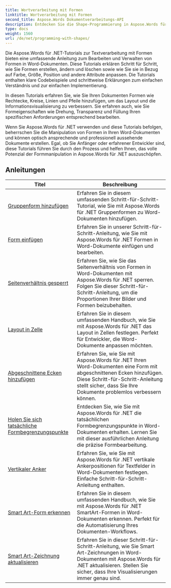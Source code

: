 ```yaml
---
title: Wortverarbeitung mit Formen
linktitle: Wortverarbeitung mit Formen
second_title: Aspose.Words Dokumentverarbeitungs-API
description: Entdecken Sie die Shape-Programmierung in Aspose.Words für .NET. Erfahren Sie mit Schritt-für-Schritt-Tutorials und Beispielcode in C#, wie Sie Shapes in Ihren Word-Dokumenten bearbeiten und anpassen.
type: docs
weight: 1560
url: /de/net/programming-with-shapes/
---
```

Die Aspose.Words für .NET-Tutorials zur Textverarbeitung mit Formen bieten eine umfassende Anleitung zum Bearbeiten und Verwalten von Formen in Word-Dokumenten. Diese Tutorials erklären Schritt für Schritt, wie Sie Formen erstellen, ändern und löschen sowie wie Sie sie in Bezug auf Farbe, Größe, Position und andere Attribute anpassen. Die Tutorials enthalten klare Codebeispiele und schrittweise Erklärungen zum einfachen Verständnis und zur einfachen Implementierung.

In diesen Tutorials erfahren Sie, wie Sie Ihren Dokumenten Formen wie Rechtecke, Kreise, Linien und Pfeile hinzufügen, um das Layout und die Informationsvisualisierung zu verbessern. Sie erfahren auch, wie Sie Formeigenschaften wie Drehung, Transparenz und Füllung Ihren spezifischen Anforderungen entsprechend bearbeiten.

Wenn Sie Aspose.Words für .NET verwenden und diese Tutorials befolgen, beherrschen Sie die Manipulation von Formen in Ihren Word-Dokumenten und können optisch ansprechende und professionell aussehende Dokumente erstellen. Egal, ob Sie Anfänger oder erfahrener Entwickler sind, diese Tutorials führen Sie durch den Prozess und helfen Ihnen, das volle Potenzial der Formmanipulation in Aspose.Words für .NET auszuschöpfen.

 ## Anleitungen
| Titel | Beschreibung |
| --- | --- |
| [Gruppenform hinzufügen](./add-group-shape/) | Erfahren Sie in diesem umfassenden Schritt-für-Schritt-Tutorial, wie Sie mit Aspose.Words für .NET Gruppenformen zu Word-Dokumenten hinzufügen. |
| [Form einfügen](./insert-shape/) | Erfahren Sie in unserer Schritt-für-Schritt-Anleitung, wie Sie mit Aspose.Words für .NET Formen in Word-Dokumente einfügen und bearbeiten. |
| [Seitenverhältnis gesperrt](./aspect-ratio-locked/) | Erfahren Sie, wie Sie das Seitenverhältnis von Formen in Word-Dokumenten mit Aspose.Words für .NET sperren. Folgen Sie dieser Schritt-für-Schritt-Anleitung, um die Proportionen Ihrer Bilder und Formen beizubehalten. |
| [Layout in Zelle](./layout-in-cell/) | Erfahren Sie in diesem umfassenden Handbuch, wie Sie mit Aspose.Words für .NET das Layout in Zellen festlegen. Perfekt für Entwickler, die Word-Dokumente anpassen möchten. |
| [Abgeschnittene Ecken hinzufügen](./add-corners-snipped/) | Erfahren Sie, wie Sie mit Aspose.Words für .NET Ihren Word-Dokumenten eine Form mit abgeschnittenen Ecken hinzufügen. Diese Schritt-für-Schritt-Anleitung stellt sicher, dass Sie Ihre Dokumente problemlos verbessern können. |
| [Holen Sie sich tatsächliche Formbegrenzungspunkte](./get-actual-shape-bounds-points/) | Entdecken Sie, wie Sie mit Aspose.Words für .NET die tatsächlichen Formbegrenzungspunkte in Word-Dokumenten erhalten. Lernen Sie mit dieser ausführlichen Anleitung die präzise Formbearbeitung. |
| [Vertikaler Anker](./vertical-anchor/) | Erfahren Sie, wie Sie mit Aspose.Words für .NET vertikale Ankerpositionen für Textfelder in Word-Dokumenten festlegen. Einfache Schritt-für-Schritt-Anleitung enthalten.|
| [Smart Art-Form erkennen](./detect-smart-art-shape/) | Erfahren Sie in diesem umfassenden Handbuch, wie Sie mit Aspose.Words für .NET SmartArt-Formen in Word-Dokumenten erkennen. Perfekt für die Automatisierung Ihres Dokumenten-Workflows. |
| [Smart Art-Zeichnung aktualisieren](./update-smart-art-drawing/) | Erfahren Sie in dieser Schritt-für-Schritt-Anleitung, wie Sie Smart Art-Zeichnungen in Word-Dokumenten mit Aspose.Words für .NET aktualisieren. Stellen Sie sicher, dass Ihre Visualisierungen immer genau sind. |